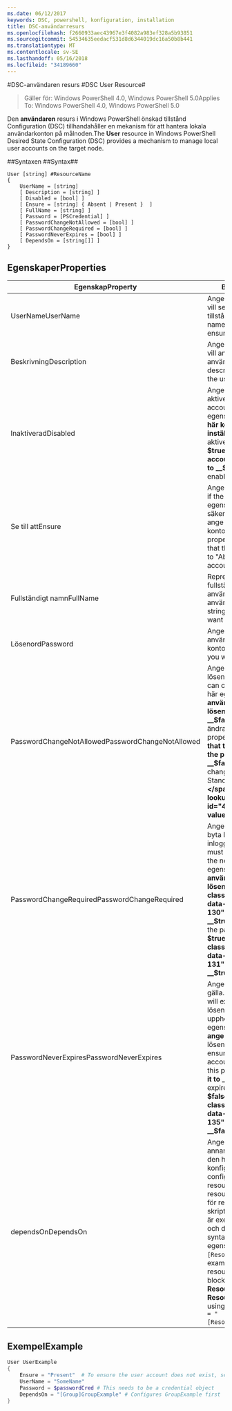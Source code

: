 ```yaml
---
ms.date: 06/12/2017
keywords: DSC, powershell, konfiguration, installation
title: DSC-användarresurs
ms.openlocfilehash: f2660933aec43967e3f4082a983ef328a5b93851
ms.sourcegitcommit: 54534635eedacf531d8d6344019dc16a50b8b441
ms.translationtype: MT
ms.contentlocale: sv-SE
ms.lasthandoff: 05/16/2018
ms.locfileid: "34189660"
---
```

#<a name="dsc-user-resource"></a><span data-ttu-id="44c44-103">DSC-användaren resurs #</span><span class="sxs-lookup"><span data-stu-id="44c44-103">DSC User Resource#</span></span>


><span data-ttu-id="44c44-104">Gäller för: Windows PowerShell 4.0, Windows PowerShell 5.0</span><span class="sxs-lookup"><span data-stu-id="44c44-104">Applies To: Windows PowerShell 4.0, Windows PowerShell 5.0</span></span>


<span data-ttu-id="44c44-105">Den __användaren__ resurs i Windows PowerShell önskad tillstånd Configuration (DSC) tillhandahåller en mekanism för att hantera lokala användarkonton på målnoden.</span><span class="sxs-lookup"><span data-stu-id="44c44-105">The __User__ resource in Windows PowerShell Desired State Configuration (DSC) provides a mechanism to manage local user accounts on the target node.</span></span>


##<a name="syntax"></a><span data-ttu-id="44c44-106">Syntaxen ##</span><span class="sxs-lookup"><span data-stu-id="44c44-106">Syntax##</span></span>

```
User [string] #ResourceName
{
    UserName = [string]
    [ Description = [string] ]
    [ Disabled = [bool] ]
    [ Ensure = [string] { Absent | Present }  ]
    [ FullName = [string] ]
    [ Password = [PSCredential] ]
    [ PasswordChangeNotAllowed = [bool] ]
    [ PasswordChangeRequired = [bool] ]
    [ PasswordNeverExpires = [bool] ]
    [ DependsOn = [string[]] ]
}
```

## <a name="properties"></a><span data-ttu-id="44c44-107">Egenskaper</span><span class="sxs-lookup"><span data-stu-id="44c44-107">Properties</span></span>
|  <span data-ttu-id="44c44-108">Egenskap</span><span class="sxs-lookup"><span data-stu-id="44c44-108">Property</span></span>  |  <span data-ttu-id="44c44-109">Beskrivning</span><span class="sxs-lookup"><span data-stu-id="44c44-109">Description</span></span>   |
|---|---|
| <span data-ttu-id="44c44-110">UserName</span><span class="sxs-lookup"><span data-stu-id="44c44-110">UserName</span></span>| <span data-ttu-id="44c44-111">Anger namnet på kontot som du vill se till att ett visst tillstånd.</span><span class="sxs-lookup"><span data-stu-id="44c44-111">Indicates the account name for which you want to ensure a specific state.</span></span>|
| <span data-ttu-id="44c44-112">Beskrivning</span><span class="sxs-lookup"><span data-stu-id="44c44-112">Description</span></span>| <span data-ttu-id="44c44-113">Anger den beskrivning som du vill använda för användarkontot.</span><span class="sxs-lookup"><span data-stu-id="44c44-113">Indicates the description you want to use for the user account.</span></span>|
| <span data-ttu-id="44c44-114">Inaktiverad</span><span class="sxs-lookup"><span data-stu-id="44c44-114">Disabled</span></span>| <span data-ttu-id="44c44-115">Anger om kontot är aktiverad.</span><span class="sxs-lookup"><span data-stu-id="44c44-115">Indicates if the account is enabled.</span></span> <span data-ttu-id="44c44-116">Den här egenskapen __$true__ så att det här kontot är inaktiverad och inställd på __$false__ så att den är aktiverad.</span><span class="sxs-lookup"><span data-stu-id="44c44-116">Set this property to __$true__ to ensure that this account is disabled, and set it to __$false__ to ensure that it is enabled.</span></span>|
| <span data-ttu-id="44c44-117">Se till att</span><span class="sxs-lookup"><span data-stu-id="44c44-117">Ensure</span></span>| <span data-ttu-id="44c44-118">Anger om kontot finns.</span><span class="sxs-lookup"><span data-stu-id="44c44-118">Indicates if the account exists.</span></span> <span data-ttu-id="44c44-119">Ange egenskapen ”aktuella” för att säkerställa att finns ett konto och ange den till ”saknas” så att kontot inte finns.</span><span class="sxs-lookup"><span data-stu-id="44c44-119">Set this property to "Present" to ensure that the account exists, and set it to "Absent" to ensure that the account does not exist.</span></span>|
| <span data-ttu-id="44c44-120">Fullständigt namn</span><span class="sxs-lookup"><span data-stu-id="44c44-120">FullName</span></span>| <span data-ttu-id="44c44-121">Representerar en sträng med det fullständiga namnet som du vill använda för användarkontot.</span><span class="sxs-lookup"><span data-stu-id="44c44-121">Represents a string with the full name you want to use for the user account.</span></span>|
| <span data-ttu-id="44c44-122">Lösenord</span><span class="sxs-lookup"><span data-stu-id="44c44-122">Password</span></span>| <span data-ttu-id="44c44-123">Anger lösenordet som du vill använda för det här kontot.</span><span class="sxs-lookup"><span data-stu-id="44c44-123">Indicates the password you want to use for this account.</span></span> |
| <span data-ttu-id="44c44-124">PasswordChangeNotAllowed</span><span class="sxs-lookup"><span data-stu-id="44c44-124">PasswordChangeNotAllowed</span></span>| <span data-ttu-id="44c44-125">Anger om användaren kan ändra lösenordet.</span><span class="sxs-lookup"><span data-stu-id="44c44-125">Indicates if the user can change the password.</span></span> <span data-ttu-id="44c44-126">Den här egenskapen __$true__ så att användaren inte kan ändra lösenordet och Ställ in den på __$false__ att tillåta användaren att ändra lösenordet.</span><span class="sxs-lookup"><span data-stu-id="44c44-126">Set this property to __$true__ to ensure that the user cannot change the password, and set it to __$false__ to allow the user to change the password.</span></span> <span data-ttu-id="44c44-127">Standardvärdet är __$false__.</span><span class="sxs-lookup"><span data-stu-id="44c44-127">The default value is __$false__.</span></span>|
| <span data-ttu-id="44c44-128">PasswordChangeRequired</span><span class="sxs-lookup"><span data-stu-id="44c44-128">PasswordChangeRequired</span></span>| <span data-ttu-id="44c44-129">Anger om användaren måste byta lösenord vid nästa inloggning.</span><span class="sxs-lookup"><span data-stu-id="44c44-129">Indicates if the user must change the password at the next sign in.</span></span> <span data-ttu-id="44c44-130">Den här egenskapen __$true__ om användaren måste ändra lösenordet.</span><span class="sxs-lookup"><span data-stu-id="44c44-130">Set this property to __$true__ if the user must change the password.</span></span> <span data-ttu-id="44c44-131">Standardvärdet är __$true__.</span><span class="sxs-lookup"><span data-stu-id="44c44-131">The default value is __$true__.</span></span>|
| <span data-ttu-id="44c44-132">PasswordNeverExpires</span><span class="sxs-lookup"><span data-stu-id="44c44-132">PasswordNeverExpires</span></span>| <span data-ttu-id="44c44-133">Anger om lösenordet upphör att gälla.</span><span class="sxs-lookup"><span data-stu-id="44c44-133">Indicates if the password will expire.</span></span> <span data-ttu-id="44c44-134">Att se till att lösenordet för det här kontot upphör aldrig att gälla, ange egenskapen till __$true__, och ange det till __$false__ om lösenordet upphör att gälla.</span><span class="sxs-lookup"><span data-stu-id="44c44-134">To ensure that the password for this account will never expire, set this property to __$true__, and set it to __$false__ if the password will expire.</span></span> <span data-ttu-id="44c44-135">Standardvärdet är __$false__.</span><span class="sxs-lookup"><span data-stu-id="44c44-135">The default value is __$false__.</span></span>|
| <span data-ttu-id="44c44-136">dependsOn</span><span class="sxs-lookup"><span data-stu-id="44c44-136">DependsOn</span></span> | <span data-ttu-id="44c44-137">Anger att konfigurationen av en annan resurs måste köras innan den här resursen har konfigurerats.</span><span class="sxs-lookup"><span data-stu-id="44c44-137">Indicates that the configuration of another resource must run before this resource is configured.</span></span> <span data-ttu-id="44c44-138">Om ID för resurskonfigurationen skriptblock som du vill köra först är exempelvis __ResourceName__ och dess typ är __ResourceType__, syntaxen för den här egenskapen är `DependsOn = "[ResourceType]ResourceName"`.</span><span class="sxs-lookup"><span data-stu-id="44c44-138">For example, if the ID of the resource configuration script block that you want to run first is __ResourceName__ and its type is __ResourceType__, the syntax for using this property is `DependsOn = "[ResourceType]ResourceName"`.</span></span>|

## <a name="example"></a><span data-ttu-id="44c44-139">Exempel</span><span class="sxs-lookup"><span data-stu-id="44c44-139">Example</span></span>

```powershell
User UserExample
{
    Ensure = "Present"  # To ensure the user account does not exist, set Ensure to "Absent"
    UserName = "SomeName"
    Password = $passwordCred # This needs to be a credential object
    DependsOn = "[Group]GroupExample" # Configures GroupExample first
}
```